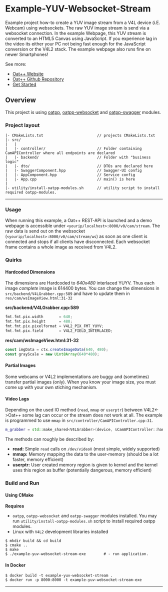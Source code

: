 # Example-YUV-Websocket-Stream

Example project how-to create a YUV image stream from a V4L device (i.E. Webcam) using websockets.
The raw YUV image stream is send via a websocket connection. In the example Webpage, this YUV stream is converted to an HTML5 Canvas using JavaScript. 
If you experience lag in the video its either your PC not being fast enough for the JavaScript conversion or the V4L2 stack.
The example webpage also runs fine on newer Smartphones!

See more:

- [Oat++ Website](https://oatpp.io/)
- [Oat++ Github Repository](https://github.com/oatpp/oatpp)
- [Get Started](https://oatpp.io/docs/start)

## Overview

This project is using [oatpp](https://github.com/oatpp/oatpp), [oatpp-websocket](https://github.com/oatpp/oatpp-websocket) and [oatpp-swagger](https://github.com/oatpp/oatpp-swagger) modules.

### Project layout

```
|- CMakeLists.txt                        // projects CMakeLists.txt
|- src/
|   |
|   |- controller/                       // Folder containing CamAPIController where all endpoints are declared
|   |- backend/                          // Folder with "business logic"
|   |- dto/                              // DTOs are declared here
|   |- SwaggerComponent.hpp              // Swagger-UI config
|   |- AppComponent.hpp                  // Service config
|   |- App.cpp                           // main() is here
|
|- utility/install-oatpp-modules.sh      // utility script to install required oatpp-modules.
```

---

### Usage
When running this example, a Oat++ REST-API is launched and a demo webpage is accessible under `<yourip/localhost>:8000/v0/cam/stream`.
The raw data is send out on the websocket (`<yourip/localhost>:8000/v0/cam/stream/ws`) as soon as one client is connected and stops if all clients have disconnected.
Each websocket frame contains a whole image as received from V4L2. 

### Quirks

#### Hardcoded Dimensions

The dimensions are Hardcoded to *640x480* interlaced YUYV. Thus each image _complete_ image is 614400 bytes.
You can change the dimensions in `src/backend/V4LGrabber.cpp:589` and have to update them in `res/cam/wsImageView.html:31-32`

**src/backend/V4LGrabber.cpp:589**

```cpp
fmt.fmt.pix.width       = 640;
fmt.fmt.pix.height      = 480;
fmt.fmt.pix.pixelformat = V4L2_PIX_FMT_YUYV;
fmt.fmt.pix.field       = V4L2_FIELD_INTERLACED;
```

**res/cam/wsImageView.html:31-32**
```js
const imgData = ctx.createImageData(640, 480);
const grayScale = new Uint8Array(640*480);
```

#### Partial Images
Some webcams or V4L2 implementations are buggy and (sometimes) transfer partial images (only).
When you know your image size, you must come up with your own stiching mechanism. 

#### Video Lags
Depending on the used IO method (`read`, `mmap` or `userptr`) between V4L2<->Oat++ some lag can occur or the stream does not work at all.
The example is programmed to use `mmap` in `src/controller/CamAPIController.cpp:31`.

```c++
m_grabber = std::make_shared<V4LGrabber>(device, &CamAPIController::handle_frame, m_imageReceivers.get(), V4LGrabber::IO_METHOD_MMAP);
```


The methods can roughly be described by:

- **read:** Simple `read` calls on `/dev/videoX` (most simple, widely supported)
- **mmap:** Memory mapping the data to the user-memory (should be a lot faster, memory efficient)
- **userptr:** User created memory region is given to kernel and the kernel uses this region as buffer (potentially dangerous, memory efficient)


### Build and Run

#### Using CMake

**Requires**

- `oatpp`, `oatpp-websocket` and `oatpp-swagger` modules installed. You may run `utility/install-oatpp-modules.sh` 
script to install required oatpp modules.
- Linux with `V4L2` development libraries installed

```
$ mkdir build && cd build
$ cmake ..
$ make 
$ ./example-yuv-websocket-stream-exe        # - run application.
```

#### In Docker

```
$ docker build -t example-yuv-websocket-stream .
$ docker run -p 8000:8000 -t example-yuv-websocket-stream-exe
```

---